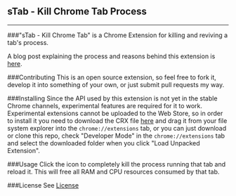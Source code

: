 sTab - Kill Chrome Tab Process
--
---

###"sTab - Kill Chrome Tab" is a Chrome Extension for killing and reviving a tab's process.

A blog post explaining the process and reasons behind this extension is [here](http://www.bitfalls.com/2013/09/build-chrome-extension-killing-chrome.html
).

###Contributing
This is an open source extension, so feel free to fork it, develop it into something of your own, or just submit pull requests my way.

###Installing
Since the API used by this extension is not yet in the stable Chrome channels, experimental features are required for it to work. Experimental extensions cannot be uploaded to the Web Store, so in order to install it you need to download the CRX file [here](sTab.crx) and drag it from your file system explorer into the `chrome://extensions` tab, or you can just download or clone this repo, check "Developer Mode" in the `chrome://extensions` tab and select the downloaded folder when you click "Load Unpacked Extension".

###Usage
Click the icon to completely kill the process running that tab and reload it. This will free all RAM and CPU resources consumed by that tab.

###License
See [License](LICENSE.md)